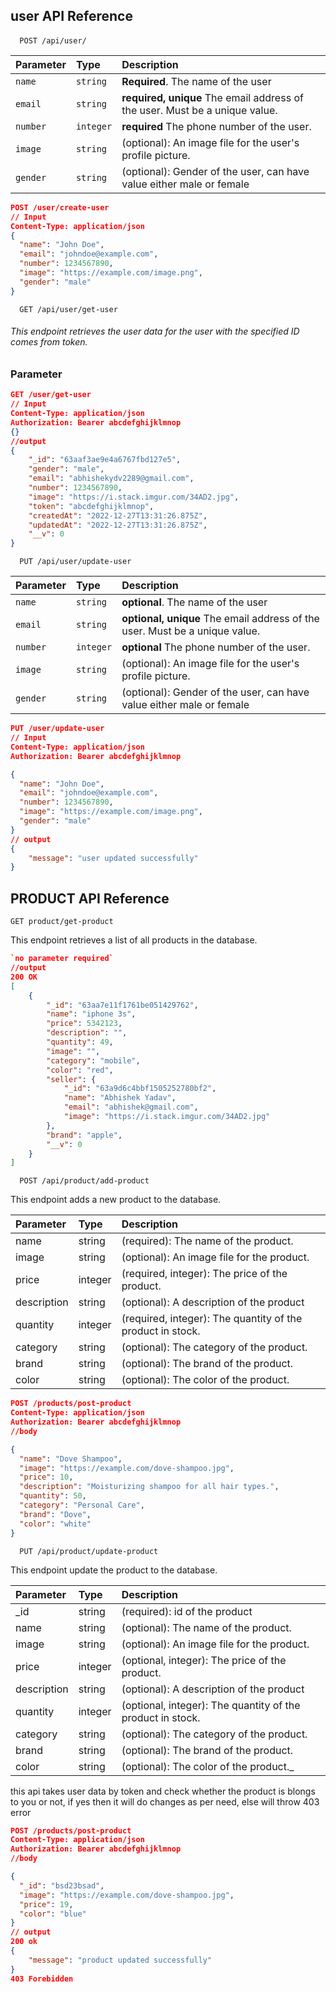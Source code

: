 
##  user API Reference

#### 

```http
  POST /api/user/
```

| Parameter | Type     | Description                |
| :-------- | :------- | :------------------------- |
| `name` | `string` | **Required**. The name of the user |
|`email` |`string`|**required, unique** The email address of the user. Must be a unique value.
| `number`|`integer`| **required** The phone number of the user. |
| `image` | `string` | (optional): An image file for the user's profile picture.|
| `gender` | `string` |  (optional): Gender of the user, can have value either male or female |

```json
POST /user/create-user
// Input
Content-Type: application/json
{
  "name": "John Doe",
  "email": "johndoe@example.com",
  "number": 1234567890,
  "image": "https://example.com/image.png",
  "gender": "male"
}

```




```http
  GET /api/user/get-user
``` 
###### This endpoint retrieves the user data for the user with the specified ID comes from token.


### Parameter

```json
GET /user/get-user
// Input
Content-Type: application/json
Authorization: Bearer abcdefghijklmnop
{}
//output
{
    "_id": "63aaf3ae9e4a6767fbd127e5",
    "gender": "male",
    "email": "abhishekydv2289@gmail.com",
    "number": 1234567890,
    "image": "https://i.stack.imgur.com/34AD2.jpg",
    "token": "abcdefghijklmnop",
    "createdAt": "2022-12-27T13:31:26.875Z",
    "updatedAt": "2022-12-27T13:31:26.875Z",
    "__v": 0
}


```
```http
  PUT /api/user/update-user

``` 
| Parameter | Type     | Description                |
| :-------- | :------- | :------------------------- |
| `name` | `string` | **optional**. The name of the user |
|`email` |`string`|**optional, unique** The email address of the user. Must be a unique value.
| `number`|`integer`| **optional** The phone number of the user. |
| `image` | `string` | (optional): An image file for the user's profile picture.|
| `gender` | `string` |  (optional): Gender of the user, can have value either male or female |


```json
PUT /user/update-user
// Input
Content-Type: application/json
Authorization: Bearer abcdefghijklmnop

{
  "name": "John Doe",
  "email": "johndoe@example.com",
  "number": 1234567890,
  "image": "https://example.com/image.png",
  "gender": "male"
}
// output
{
    "message": "user updated successfully"
}
```

##  PRODUCT API Reference
```http
GET product/get-product
```
This endpoint retrieves a list of all products in the database.

```json
`no parameter required`
//output
200 OK
[
    {
        "_id": "63aa7e11f1761be051429762",
        "name": "iphone 3s",
        "price": 5342123,
        "description": "",
        "quantity": 49,
        "image": "",
        "category": "mobile",
        "color": "red",
        "seller": {
            "_id": "63a9d6c4bbf1505252780bf2",
            "name": "Abhishek Yadav",
            "email": "abhishek@gmail.com",
            "image": "https://i.stack.imgur.com/34AD2.jpg"
        },
        "brand": "apple",
        "__v": 0
    }
]

```
```http
  POST /api/product/add-product
```
This endpoint adds a new product to the database.

| Parameter | Type     | Description                |
| :-------- | :------- | :------------------------- |
|name|string |(required): The name of the product.|
|image|string| (optional): An image file for the product.|
| price| integer | (required, integer): The price of the product.|
|description| string | (optional): A description of the product|
|quantity| integer| (required, integer): The quantity of the product in stock.|
|category|string| (optional): The category of the product.
|brand|string| (optional): The brand of the product.
|color|string| (optional): The color of the product.

```json
POST /products/post-product
Content-Type: application/json
Authorization: Bearer abcdefghijklmnop
//body

{
  "name": "Dove Shampoo",
  "image": "https://example.com/dove-shampoo.jpg",
  "price": 10,
  "description": "Moisturizing shampoo for all hair types.",
  "quantity": 50,
  "category": "Personal Care",
  "brand": "Dove",
  "color": "white"
}

```
```http
  PUT /api/product/update-product
```
This endpoint update the product to the database.

| Parameter | Type     | Description                |
| :-------- | :------- | :------------------------- |
|_id|string|(required): id of the product|
|name|string |(optional): The name of the product.|
|image|string| (optional): An image file for the product.|
| price| integer | (optional, integer): The price of the product.|
|description| string | (optional): A description of the product|
|quantity| integer| (optional, integer): The quantity of the product in stock.|
|category|string| (optional): The category of the product.
|brand|string| (optional): The brand of the product.
|color|string| (optional): The color of the product._|
this api takes user data by token and check whether the product is blongs to you or not,  if yes then it will do changes as per need, else will throw 403 error
```json
POST /products/post-product
Content-Type: application/json
Authorization: Bearer abcdefghijklmnop
//body

{
  "_id": "bsd23bsad",
  "image": "https://example.com/dove-shampoo.jpg",
  "price": 19,
  "color": "blue"
}
// output
200 ok
{
    "message": "product updated successfully"
}
403 Forebidden
```







